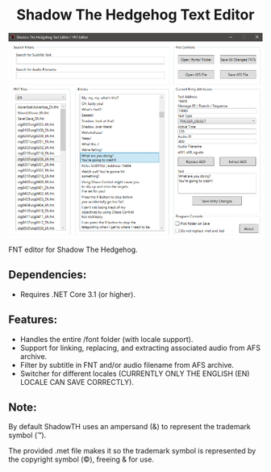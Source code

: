 <div align="center"><h1>Shadow The Hedgehog Text Editor</h1>
<img src="https://raw.githubusercontent.com/ShadowTheHedgehogHacking/ShadowTHTextEditor/master/res/preview.png" align="center" />
</div>





FNT editor for Shadow The Hedgehog.

## Dependencies:
* Requires .NET Core 3.1 (or higher).

## Features:
* Handles the entire /font folder (with locale support).
* Support for linking, replacing, and extracting associated audio from AFS archive.
* Filter by subtitle in FNT and/or audio filename from AFS archive.
* Switcher for different locales (CURRENTLY ONLY THE ENGLISH (EN) LOCALE CAN SAVE CORRECTLY).

## Note:
By default ShadowTH uses an ampersand (&) to represent the trademark symbol (™).

The provided .met file makes it so the trademark symbol is represented by the copyright symbol (©️), freeing & for use.